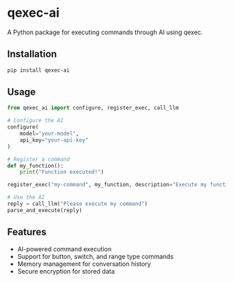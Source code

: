 # qexec-ai

A Python package for executing commands through AI using qexec.

## Installation

```bash
pip install qexec-ai
```

## Usage

```python
from qexec_ai import configure, register_exec, call_llm

# Configure the AI
configure(
    model="your-model",
    api_key="your-api-key"
)

# Register a command
def my_function():
    print("Function executed!")

register_exec("my-command", my_function, description="Execute my function", type="button")

# Use the AI
reply = call_llm("Please execute my command")
parse_and_execute(reply)
```

## Features

- AI-powered command execution
- Support for button, switch, and range type commands
- Memory management for conversation history
- Secure encryption for stored data
